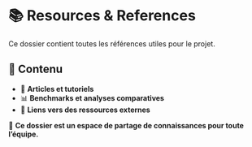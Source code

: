 # 📚 Resources & References

Ce dossier contient toutes les références utiles pour le projet.

## 📌 Contenu
- 📄 **Articles et tutoriels**  
- 📊 **Benchmarks et analyses comparatives**  
- 🔗 **Liens vers des ressources externes**  

📌 **Ce dossier est un espace de partage de connaissances pour toute l’équipe.**
